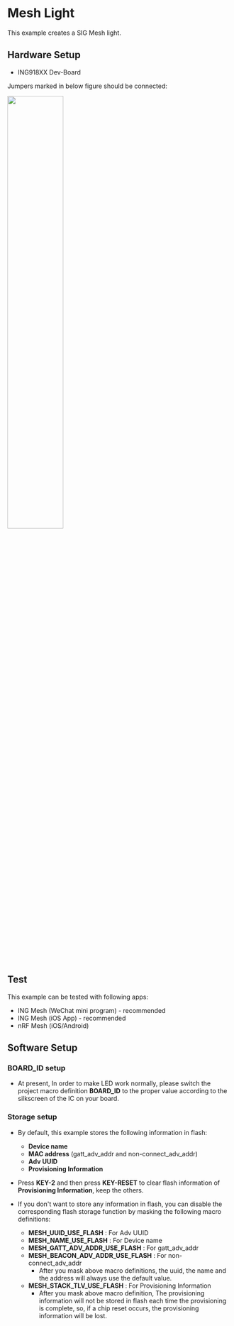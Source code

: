 # Mesh Light

This example creates a SIG Mesh light.

## Hardware Setup

* ING918XX Dev-Board

Jumpers marked in below figure should be connected:

<img src="../../llsync_light/doc/img/hardware.png" width="50%" />

## Test

This example can be tested with following apps:

* ING Mesh (WeChat mini program) - recommended
* ING Mesh (iOS App) - recommended
* nRF Mesh (iOS/Android)

## Software Setup

### BOARD_ID setup
* At present, In order to make LED work normally, please switch the project macro definition __BOARD_ID__ to the proper value according to the silkscreen of the IC on your board.

### Storage setup

* By default, this example stores the following information in flash:
  * __Device name__
  * __MAC address__ (gatt_adv_addr and non-connect_adv_addr)
  * __Adv UUID__
  * __Provisioning Information__
* Press __KEY-2__ and then press __KEY-RESET__ to clear flash information of __Provisioning Information__, keep the others.

* If you don't want to store any information in flash, you can disable the corresponding flash storage function by masking the following macro definitions:
  * __MESH_UUID_USE_FLASH__ : For Adv UUID
  * __MESH_NAME_USE_FLASH__ : For Device name
  * __MESH_GATT_ADV_ADDR_USE_FLASH__ : For gatt_adv_addr
  * __MESH_BEACON_ADV_ADDR_USE_FLASH__ : For non-connect_adv_addr
    * After you mask above macro definitions, the uuid, the name and the address will always use the default value.
  * __MESH_STACK_TLV_USE_FLASH__ : For Provisioning Information
    * After you mask above macro definition, The provisioning information will not be stored in flash each time the provisioning is complete, so, if a chip reset occurs, the provisioning information will be lost.